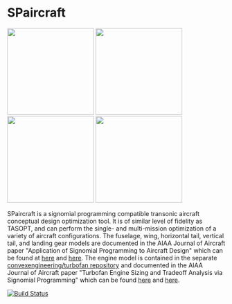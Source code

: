 # SPaircraft

<img src="https://github.com/hoburg/SPaircraft/blob/master/docs/D82-1.png?raw=true" width="200" height="200"> <img src="https://github.com/hoburg/SPaircraft/blob/master/docs/optimal777-1.png?raw=true" width="200" height="200">
<img src="https://github.com/hoburg/SPaircraft/blob/master/docs/D8_eng_wing-1.png?raw=true" width="200" height="200"> <img src="https://github.com/hoburg/SPaircraft/blob/master/docs/D8_no_BLI-1.png?raw=true" width="200" height="200">

SPaircraft is a signomial programming compatible transonic aircraft conceptual design optimization tool.
It is of similar level of fidelity as TASOPT, and can perform the single- and multi-mission optimization of a variety of aircraft configurations. The fuselage, wing, horizontal tail, vertical tail, and landing gear models are documented in the AIAA Journal of Aircraft paper "Application of Signomial Programming to Aircraft Design" which can be found at [here](https://arc.aiaa.org/doi/abs/10.2514/1.C034378) and [here](http://convex.mit.edu/publications/spajoa_final.pdf). The engine model is contained in the separate [convexengineering/turbofan repository](https://github.com/convexengineering/turbofan) and documented in the AIAA Journal of Aircraft paper "Turbofan Engine Sizing and Tradeoff Analysis via Signomial Programming" which can be found [here](https://arc.aiaa.org/doi/abs/10.2514/1.C034463) and [here](http://convex.mit.edu/publications/turbofanSP.pdf).

[![Build Status](https://acdl.mit.edu/csi/buildStatus/icon?job=CE_RM_SPaircraft_Push)](https://acdl.mit.edu/csi/job/CE_RM_SPaircraft_Push/)
